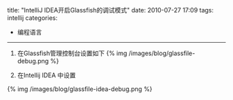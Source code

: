 title: "IntelliJ IDEA开启Glassfish的调试模式"
date: 2010-07-27 17:09
tags: intellij
categories: 
- 编程语言
---
1. 在Glassfish管理控制台设置如下
{% img /images/blog/glassfile-debug.png %}

2. 在Intellij IDEA 中设置

{% img /images/blog/glassfile-idea-debug.png %}


